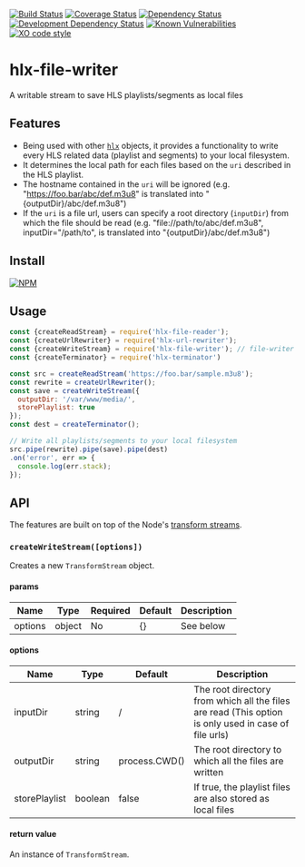 [![Build Status](https://travis-ci.org/hlxjs/hlx-file-writer.svg?branch=master)](https://travis-ci.org/hlxjs/hlx-file-writer)
[![Coverage Status](https://coveralls.io/repos/github/hlxjs/hlx-file-writer/badge.svg?branch=master)](https://coveralls.io/github/hlxjs/hlx-file-writer?branch=master)
[![Dependency Status](https://david-dm.org/hlxjs/hlx-file-writer.svg)](https://david-dm.org/hlxjs/hlx-file-writer)
[![Development Dependency Status](https://david-dm.org/hlxjs/hlx-file-writer/dev-status.svg)](https://david-dm.org/hlxjs/hlx-file-writer#info=devDependencies)
[![Known Vulnerabilities](https://snyk.io/test/github/hlxjs/hlx-file-writer/badge.svg)](https://snyk.io/test/github/hlxjs/hlx-file-writer)
[![XO code style](https://img.shields.io/badge/code_style-XO-5ed9c7.svg)](https://github.com/sindresorhus/xo)

# hlx-file-writer
A writable stream to save HLS playlists/segments as local files

## Features
* Being used with other [`hlx`](https://github.com/hlxjs) objects, it provides a functionality to write every HLS related data (playlist and segments) to your local filesystem.
* It determines the local path for each files based on the `uri` described in the HLS playlist.
* The hostname contained in the `uri` will be ignored (e.g. "https://foo.bar/abc/def.m3u8" is translated into "{outputDir}/abc/def.m3u8")
* If the `uri` is a file url, users can specify a root directory (`inputDir`) from which the file should be read (e.g. "file://path/to/abc/def.m3u8", inputDir="/path/to", is translated into "{outputDir}/abc/def.m3u8")

## Install
[![NPM](https://nodei.co/npm/hlx-file-writer.png?mini=true)](https://nodei.co/npm/hlx-file-writer/)

## Usage

```js
const {createReadStream} = require('hlx-file-reader');
const {createUrlRewriter} = require('hlx-url-rewriter');
const {createWriteStream} = require('hlx-file-writer'); // file-writer
const {createTerminator} = require('hlx-terminator')

const src = createReadStream('https://foo.bar/sample.m3u8');
const rewrite = createUrlRewriter();
const save = createWriteStream({
  outputDir: '/var/www/media/',
  storePlaylist: true
});
const dest = createTerminator();

// Write all playlists/segments to your local filesystem
src.pipe(rewrite).pipe(save).pipe(dest)
.on('error', err => {
  console.log(err.stack);
});
```
## API
The features are built on top of the Node's [transform streams](https://nodejs.org/api/stream.html#stream_class_stream_transform).

### `createWriteStream([options])`
Creates a new `TransformStream` object.

#### params
| Name    | Type   | Required | Default | Description   |
| ------- | ------ | -------- | ------- | ------------- |
| options | object | No       | {}      | See below     |

#### options
| Name        | Type   | Default | Description                       |
| ----------- | ------ | ------- | --------------------------------- |
| inputDir | string | / | The root directory from which all the files are read (This option is only used in case of file urls) |
| outputDir | string | process.CWD()     | The root directory to which all the files are written |
| storePlaylist | boolean | false   | If true, the playlist files are also stored as local files |

#### return value
An instance of `TransformStream`.
